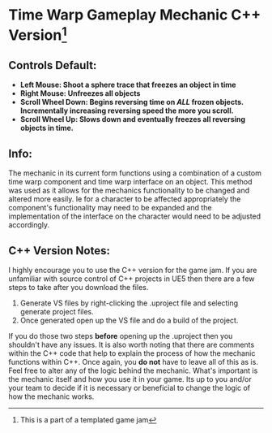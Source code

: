 # Time Warp Gameplay Mechanic C++ Version[^1]
[^1]: This is a part of a templated game jam

## Controls Default:
- **Left Mouse: Shoot a sphere trace that freezes an object in time**
- **Right Mouse: Unfreezes all objects**
- **Scroll Wheel Down: Begins reversing time on *ALL* frozen objects. Incrementally increasing reversing speed the more you scroll.**
- **Scroll Wheel Up: Slows down and eventually freezes all reversing objects in time.**

## Info:
The mechanic in its current form functions using a combination of a custom time warp component and time warp interface on an object.
This method was used as it allows for the mechanics functionality to be changed and altered more easily. Ie for a character to be affected appropriately
the component's functionality may need to be expanded and the implementation of the interface on the character would need to be adjusted accordingly.

## C++ Version Notes:
I highly encourage you to use the C++ version for the game jam. If you are unfamiliar with source control of C++ projects in UE5
then there are a few steps to take after you download the files.

1. Generate VS files by right-clicking the .uproject file and selecting generate project files.
2. Once generated open up the VS file and do a build of the project.

If you do those two steps **before** opening up the .uproject then you shouldn't have any issues.
It is also worth noting that there are comments within the C++ code that help to explain the process of how the mechanic functions within C++.
Once again, you **do not** have to leave all of this as is. Feel free to alter any of the logic behind the mechanic.
What's important is the mechanic itself and how you use it in your game.
Its up to you and/or your team to decide if it is necessary or beneficial to change the logic of how the mechanic works.
